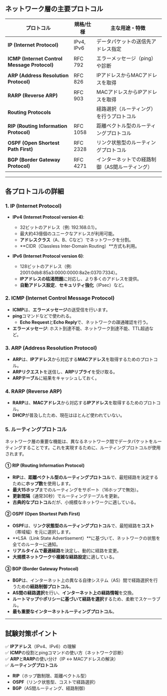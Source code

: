 
## **ネットワーク層の主要プロトコル**
| プロトコル | 規格/仕様 | 主な用途・特徴 |
|------------|----------|----------------|
| **IP (Internet Protocol)** | IPv4, IPv6 | データパケットの送信先アドレス指定 |
| **ICMP (Internet Control Message Protocol)** | RFC 792 | エラーメッセージ（ping）や診断 |
| **ARP (Address Resolution Protocol)** | RFC 826 | IPアドレスからMACアドレスを取得 |
| **RARP (Reverse ARP)** | RFC 903 | MACアドレスからIPアドレスを取得 |
| **Routing Protocols** | | 経路選択（ルーティング）を行うプロトコル |
| **RIP (Routing Information Protocol)** | RFC 1058 | 距離ベクトル型のルーティングプロトコル |
| **OSPF (Open Shortest Path First)** | RFC 2328 | リンク状態型のルーティングプロトコル |
| **BGP (Border Gateway Protocol)** | RFC 4271 | インターネットでの経路制御（AS間ルーティング） |

---

## **各プロトコルの詳細**
### **1. IP (Internet Protocol)**
- **IPv4 (Internet Protocol version 4)**:  
  - 32ビットのアドレス（例: 192.168.0.1）。
  - 最大約43億個のユニークなアドレスが利用可能。
  - **アドレスクラス**（A、B、Cなど）でネットワークを分割。
  - **CIDR（Classless Inter-Domain Routing）**方式も利用。
  
- **IPv6 (Internet Protocol version 6)**:  
  - 128ビットのアドレス（例: 2001:0db8:85a3:0000:0000:8a2e:0370:7334）。
  - **IPアドレスの枯渇問題**に対応し、より多くのアドレスを提供。
  - **自動アドレス設定**、**セキュリティ強化**（IPsec）など。

### **2. ICMP (Internet Control Message Protocol)**
- **ICMP**は、**エラーメッセージ**の送受信を行います。
- **ping**コマンドなどで使われる。
  - **Echo Request**と**Echo Reply**で、ネットワークの疎通確認を行う。
- **エラーメッセージ**: ホスト到達不能、ネットワーク到達不能、TTL超過など。

### **3. ARP (Address Resolution Protocol)**
- **ARP**は、**IPアドレス**から対応する**MACアドレス**を取得するためのプロトコル。
- **ARPリクエスト**を送信し、**ARPリプライ**を受け取る。
- **ARPテーブル**に結果をキャッシュしておく。

### **4. RARP (Reverse ARP)**
- **RARP**は、**MACアドレス**から対応する**IPアドレス**を取得するためのプロトコル。
- **DHCP**が普及したため、現在はほとんど使われていない。

### **5. ルーティングプロトコル**
ネットワーク層の重要な機能は、異なるネットワーク間でデータパケットをルーティングすることです。これを実現するために、ルーティングプロトコルが使用されます。

#### **① RIP (Routing Information Protocol)**
- **RIP**は、**距離ベクトル型のルーティングプロトコル**で、最短経路を決定するために**ホップ数**を使用します。
- **最大15ホップ**までのルーティングをサポート（16ホップで無効）。
- **更新間隔**（通常30秒）でルーティングテーブルを更新。
- **古典的なプロトコル**だが、小規模なネットワークに適している。

#### **② OSPF (Open Shortest Path First)**
- **OSPF**は、**リンク状態型のルーティングプロトコル**で、最短経路を**コスト**（帯域幅）を元に選択します。
- **LSA（Link State Advertisement）**に基づいて、ネットワークの状態を全てのルーターに通知。
- **リアルタイムで最適経路**を決定し、動的に経路を変更。
- **大規模ネットワーク**や**複雑な経路設定**に適している。

#### **③ BGP (Border Gateway Protocol)**
- **BGP**は、インターネット上の異なる自律システム（AS）間で経路選択を行うための**経路制御プロトコル**。
- **AS間の経路選択**を行い、**インターネット上の経路情報**を交換。
- **ルートマップ**や**ポリシーに基づいて経路を選択**するため、柔軟でスケーラブル。
- **最も重要なインターネットルーティングプロトコル**。

---

## **試験対策ポイント**
✅ **IPアドレス**（IPv4、IPv6）の理解  
✅ **ICMP**の役割とpingコマンドの使い方（ネットワーク診断）  
✅ **ARP**と**RARP**の使い分け（IP ↔ MACアドレスの解決）  
✅ **ルーティングプロトコル**  
- **RIP**（ホップ数制限、距離ベクトル型）  
- **OSPF**（リンク状態型、コストで経路選択）  
- **BGP**（AS間ルーティング、経路制御）
